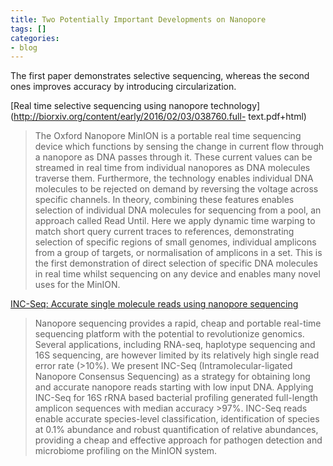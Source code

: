 ```yaml
---
title: Two Potentially Important Developments on Nanopore
tags: []
categories:
- blog
---
```

The first paper demonstrates selective sequencing, whereas the second ones
improves accuracy by introducing circularization.
<!--more-->

[Real time selective sequencing using nanopore
technology](http://biorxiv.org/content/early/2016/02/03/038760.full-
text.pdf+html)

> The Oxford Nanopore MinION is a portable real time sequencing device which
functions by sensing the change in current flow through a nanopore as DNA
passes through it. These current values can be streamed in real time from
individual nanopores as DNA molecules traverse them. Furthermore, the
technology enables individual DNA molecules to be rejected on demand by
reversing the voltage across specific channels. In theory, combining these
features enables selection of individual DNA molecules for sequencing from a
pool, an approach called Read Until. Here we apply dynamic time warping to
match short query current traces to references, demonstrating selection of
specific regions of small genomes, individual amplicons from a group of
targets, or normalisation of amplicons in a set. This is the first
demonstration of direct selection of specific DNA molecules in real time
whilst sequencing on any device and enables many novel uses for the MinION.

[INC-Seq: Accurate single molecule reads using nanopore
sequencing](http://biorxiv.org/content/early/2016/01/27/038042)

> Nanopore sequencing provides a rapid, cheap and portable real-time
sequencing platform with the potential to revolutionize genomics. Several
applications, including RNA-seq, haplotype sequencing and 16S sequencing, are
however limited by its relatively high single read error rate (>10%). We
present INC-Seq (Intramolecular-ligated Nanopore Consensus Sequencing) as a
strategy for obtaining long and accurate nanopore reads starting with low
input DNA. Applying INC-Seq for 16S rRNA based bacterial profiling generated
full-length amplicon sequences with median accuracy >97%. INC-Seq reads enable
accurate species-level classification, identification of species at 0.1%
abundance and robust quantification of relative abundances, providing a cheap
and effective approach for pathogen detection and microbiome profiling on the
MinION system.

